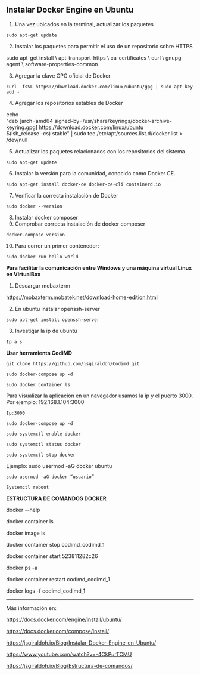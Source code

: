 **Instalar Docker Engine en Ubuntu**
----


1. Una vez ubicados en la terminal, actualizar los paquetes

```sudo apt-get update```

2. Instalar los paquetes para permitir el uso de un repositorio sobre HTTPS

sudo apt-get install \ 
apt-transport-https \ 
ca-certificates \ 
curl \ 
gnupg-agent \ 
software-properties-common


3. Agregar la clave GPG oficial de Docker

```curl -fsSL https://download.docker.com/linux/ubuntu/gpg | sudo apt-key add -```

4. Agregar los repositorios estables de Docker

echo \
  "deb [arch=amd64 signed-by=/usr/share/keyrings/docker-archive-keyring.gpg] https://download.docker.com/linux/ubuntu \
  $(lsb_release -cs) stable" | sudo tee /etc/apt/sources.list.d/docker.list > /dev/null


5. Actualizar los paquetes relacionados con los repositorios del sistema

 ```sudo apt-get update```
 
6. Instalar la versión para la comunidad, conocido como Docker CE.
 
 ```sudo apt-get install docker-ce docker-ce-cli containerd.io```

7. Verificar la correcta instalación de Docker

```sudo docker --version```

8. Instalar docker composer
9. Comprobar correcta instalación de docker composer

```docker-compose version```

10. Para correr un primer contenedor:

 ```sudo docker run hello-world```


**Para facilitar la comunicación entre Windows y una máquina virtual Linux en VirtualBox**

1. Descargar mobaxterm 

https://mobaxterm.mobatek.net/download-home-edition.html

2. En ubuntu instalar openssh-server

```sudo apt-get install openssh-server```

3. Investigar la ip de ubuntu

```Ip a s```

**Usar herramienta CodiMD**

```git clone https://github.com/jsgiraldoh/Codimd.git```

```sudo docker-compose up -d```

```sudo docker container ls```

Para visualizar la aplicación en un navegador usamos la ip y el puerto 3000. Por ejemplo: 192.168.1.104:3000

```Ip:3000```

```sudo docker-compose up -d```

```sudo systemctl enable docker```

```sudo systemctl status docker```

```sudo systemctl stop docker```

Ejemplo: sudo usermod -aG docker ubuntu

```sudo usermod -aG docker “usuario”```

```Systemctl reboot```


**ESTRUCTURA DE COMANDOS DOCKER**

docker --help

docker container ls

docker image ls

docker container stop codimd_codimd_1

docker container start 523811282c26

docker ps -a

docker container restart codimd_codimd_1

docker logs -f codimd_codimd_1

----

Más información en: 

https://docs.docker.com/engine/install/ubuntu/

https://docs.docker.com/compose/install/

https://jsgiraldoh.io/Blog/Instalar-Docker-Engine-en-Ubuntu/

https://www.youtube.com/watch?v=-4CkPurTCMU

https://jsgiraldoh.io/Blog/Estructura-de-comandos/